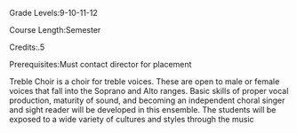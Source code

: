 Grade Levels:9-10-11-12

Course Length:Semester

Credits:.5

Prerequisites:Must contact director for placement

Treble Choir is a choir for treble voices. These are open to male or female voices that fall into the Soprano and Alto ranges. Basic skills of proper vocal production, maturity of sound, and becoming an independent choral singer and sight reader will be developed in this ensemble. The students will be exposed to a wide variety of cultures and styles through the music